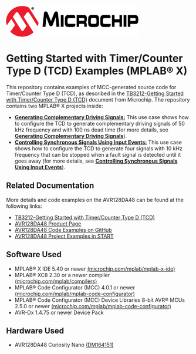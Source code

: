 [![MCHP](images/microchip.png)](https://www.microchip.com)

# Getting Started with Timer/Counter Type D (TCD) Examples (MPLAB® X)

This repository contains examples of MCC-generated source code for Timer/Counter Type D (TCD), as described in the [TB3212-Getting Started with Timer/Counter Type D (TCD)](http://ww1.microchip.com/downloads/en/Appnotes/TB3212-Getting-Started-with-TCD-90003212A.pdf) document from Microchip. The repository contains two MPLAB® X projects inside:

* [<strong>Generating Complementary Driving Signals:</strong>](Generating_complementary_driving_signals) This use case shows how to configure the TCD to generate complementary driving signals of 50 kHz frequency and with 100 ns dead time (for more details, see [<strong>Generating Complementary Driving Signals</strong>](Generating_complementary_driving_signals)).
* [<strong>Controlling Synchronous Signals Using Input Events:</strong>](Controlling_synchronous_signals_using_input_events) This use case shows how to configure the TCD to generate four signals with 10 kHz frequency that can be stopped when a fault signal is detected until it goes away (for more details, see [<strong>Controlling Synchronous Signals Using Input Events</strong>](Controlling_synchronous_signals_using_input_events)).

## Related Documentation
More details and code examples on the AVR128DA48 can be found at the following links:
- [TB3212-Getting Started with Timer/Counter Type D (TCD)](http://ww1.microchip.com/downloads/en/Appnotes/TB3212-Getting-Started-with-TCD-90003212A.pdf)
- [AVR128DA48 Product Page](https://www.microchip.com/wwwproducts/en/AVR128DA48)
- [AVR128DA48 Code Examples on GitHub](https://github.com/microchip-pic-avr-examples?q=avr128da48)
- [AVR128DA48 Project Examples in START](https://start.atmel.com/#examples/AVR128DA48CuriosityNano)


## Software Used
- MPLAB® X IDE 5.40 or newer [(microchip.com/mplab/mplab-x-ide)](http://www.microchip.com/mplab/mplab-x-ide)
- MPLAB® XC8 2.30 or a newer compiler [(microchip.com/mplab/compilers)](http://www.microchip.com/mplab/compilers)
- MPLAB® Code Configurator (MCC) 4.0.1 or newer [(microchip.com/mplab/mplab-code-configurator)](https://www.microchip.com/mplab/mplab-code-configurator)
- MPLAB® Code Configurator (MCC) Device Libraries 8-bit AVR® MCUs 2.5.0 or newer [(microchip.com/mplab/mplab-code-configurator)](https://www.microchip.com/mplab/mplab-code-configurator)
- AVR-Dx 1.4.75 or newer Device Pack


## Hardware Used
- AVR128DA48 Curiosity Nano [(DM164151)](https://www.microchip.com/Developmenttools/ProductDetails/DM164151)
